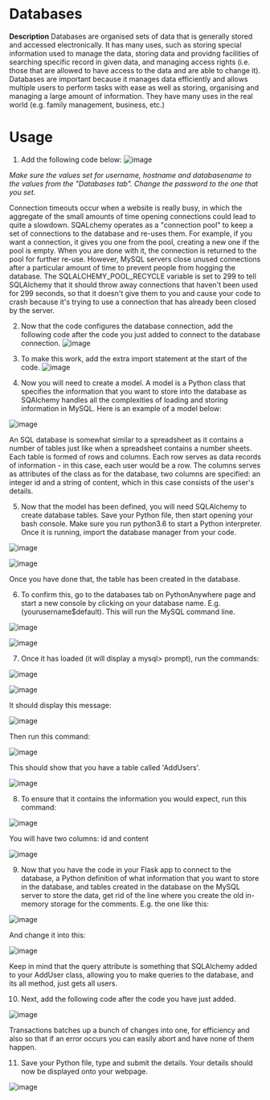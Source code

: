 # Databases

**Description**
Databases are organised sets of data that is generally stored and accessed electronically. It has many uses, such as storing special 
information used to manage the data, storing data and providng facilities of searching specific record in given data, and managing access
rights (i.e. those that are allowed to have access to the data and are able to change it). Databases are important because it manages data 
efficiently and allows multiple users to perform tasks with ease as well as storing, organising and managing a large amount of information.
They have many uses in the real world (e.g. family management, business, etc.) 

# Usage
1. Add the following code below:
![image](https://user-images.githubusercontent.com/56465665/66709672-ba4ca180-ed58-11e9-823f-d519c746c3b9.png)


*Make sure the values set for username, hostname and databasename to the values from the "Databases tab". Change the password to the one 
that you set.*

Connection timeouts occur when a website is really busy, in which the aggregate of the small amounts of time opening connections could lead to quite a slowdown. SQALchemy operates as a "connection pool" to keep a set of connections to the database and re-uses them. For example, if you want a connection, it gives you one from the pool, creating a new one if the pool is empty. When you are done with it, the connection is returned to the pool for further re-use. However, MySQL servers close unused connections after a particular amount of time to prevent people from hogging the database. The SQLALCHEMY_POOL_RECYCLE variable is set to 299 to tell SQLAlchemy that it should throw away connections that haven't been used for 299 seconds, so that it doesn't give them to you and cause your code to crash because it's trying to use a connection that has already been closed by the server.


2. Now that the code configures the database connection, add the following code after the code you just added to connect to the database connection. 
![image](https://user-images.githubusercontent.com/56465665/66709888-9ab77800-ed5c-11e9-9faa-ab1f6af7e512.png)

3. To make this work, add the extra import statement at the start of the code. 
![image](https://user-images.githubusercontent.com/56465665/66710001-2fbb7080-ed5f-11e9-9aa9-3c7a65ddd7f5.png)

4. Now you will need to create a model. A model is a Python class that specifies the information that you want to store into the database as SQAlchemy handles all the complexities of loading and storing information in MySQL. Here is an example of a model below:

![image](https://user-images.githubusercontent.com/56465665/66710016-685b4a00-ed5f-11e9-8ce4-b243f98fb156.png)

An SQL database is somewhat similar to a spreadsheet as it contains a number of tables just like when a spreadsheet contains a number sheets. Each table is formed of rows and columns. Each row serves as data records of information - in this case, each user would be a row. The columns serves as attributes of the class as for the database, two columns are specified: an integer id and a string of content, which in this case consists of the user's details. 

5. Now that the model has been defined, you will need SQLAlchemy to create database tables. Save your Python file, then start opening your bash console. Make sure you run python3.6 to start a Python interpreter. Once it is running, import the database manager from your code. 

![image](https://user-images.githubusercontent.com/56465665/66830253-c460e100-efa0-11e9-8b99-533a6f2274fd.png)

![image](https://user-images.githubusercontent.com/56465665/66830688-cd9e7d80-efa1-11e9-8351-6ba8165b90c0.png)


Once you have done that, the table has been created in the database. 

6. To confirm this, go to the databases tab on PythonAnywhere page and start a new console by clicking on your database name. E.g. (yourusername$default). This will run the MySQL command line. 

![image](https://user-images.githubusercontent.com/56465665/66828276-57e3e300-ef9c-11e9-9bb3-e77c51cd756c.png)

![image](https://user-images.githubusercontent.com/56465665/66828430-bd37d400-ef9c-11e9-91c8-ce5d1e35603a.png)

7. Once it has loaded (it will display a mysql> prompt), run the commands:

![image](https://user-images.githubusercontent.com/56465665/66831807-40105d00-efa4-11e9-8221-e057bc6f9822.png)

![image](https://user-images.githubusercontent.com/56465665/66832206-20c5ff80-efa5-11e9-90a8-9b7a9efc3930.png)

It should display this message:

![image](https://user-images.githubusercontent.com/56465665/66832275-510d9e00-efa5-11e9-9bed-06a8184f4df8.png)

Then run this command:

![image](https://user-images.githubusercontent.com/56465665/66832340-73072080-efa5-11e9-8925-168fef759ef0.png)

This should show that you have a table called 'AddUsers'.

![image](https://user-images.githubusercontent.com/56465665/66832397-8e722b80-efa5-11e9-859e-dade78897e71.png)

8. To ensure that it contains the information you would expect, run this command:

![image](https://user-images.githubusercontent.com/56465665/66832517-cda07c80-efa5-11e9-8bb0-756875756924.png)

You will have two columns: id and content

![image](https://user-images.githubusercontent.com/56465665/66832579-ed37a500-efa5-11e9-9106-ae62c0ae0ecd.png)


9. Now that you have the code in your Flask app to connect to the database, a Python definition of what information that you want to store in the database, and tables created in the database on the MySQL server to store the data, get rid of the line where you create the old in-memory storage for the comments. E.g. the one like this:

![image](https://user-images.githubusercontent.com/56465665/66724148-21a84580-ee6e-11e9-8618-2613f62a6954.png)

And change it into this: 

![image](https://user-images.githubusercontent.com/56465665/66724167-6338f080-ee6e-11e9-8402-d0a1349b323e.png)

Keep in mind that the query attribute is something that SQLAlchemy added to your AddUser class, allowing you to make queries to the database, and its all method, just gets all users.

10. Next, add the following code after the code you have just added. 

![image](https://user-images.githubusercontent.com/56465665/66724180-8fed0800-ee6e-11e9-9147-f850432d8923.png)

Transactions batches up a bunch of changes into one, for efficiency and also so that if an error occurs you can easily abort and have none of them happen. 

11. Save your Python file, type and submit the details. Your details should now be displayed onto your webpage.

![image](https://user-images.githubusercontent.com/56465665/66724197-d0e51c80-ee6e-11e9-87d7-6d29a60959fa.png)











